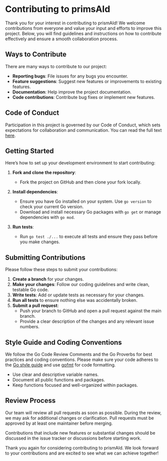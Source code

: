 # Contributing to primsAId

Thank you for your interest in contributing to prismAId! We welcome contributions from everyone and value your input and efforts to improve this project. Below, you will find guidelines and instructions on how to contribute effectively and ensure a smooth collaboration process.

## Ways to Contribute

There are many ways to contribute to our project:

- **Reporting bugs**: File issues for any bugs you encounter.
- **Feature suggestions**: Suggest new features or improvements to existing features.
- **Documentation**: Help improve the project documentation.
- **Code contributions**: Contribute bug fixes or implement new features.

## Code of Conduct

Participation in this project is governed by our Code of Conduct, which sets expectations for collaboration and communication. You can read the full text [here](LINK_TO_CODE_OF_CONDUCT).

## Getting Started

Here’s how to set up your development environment to start contributing:

1. **Fork and clone the repository**:
   - Fork the project on GitHub and then clone your fork locally.

2. **Install dependencies**:
   - Ensure you have Go installed on your system. Use `go version` to check your current Go version.
   - Download and install necessary Go packages with `go get` or manage dependencies with `go mod`.

3. **Run tests**:
   - Run `go test ./...` to execute all tests and ensure they pass before you make changes.

## Submitting Contributions

Please follow these steps to submit your contributions:

1. **Create a branch** for your changes.
2. **Make your changes**: Follow our coding guidelines and write clean, testable Go code.
3. **Write tests**: Add or update tests as necessary for your changes.
4. **Run all tests** to ensure nothing else was accidentally broken.
5. **Submit a pull request**:
   - Push your branch to GitHub and open a pull request against the main branch.
   - Provide a clear description of the changes and any relevant issue numbers.

## Style Guide and Coding Conventions

We follow the Go Code Review Comments and the Go Proverbs for best practices and coding conventions. Please make sure your code adheres to the [Go style guide](https://golang.org/doc/effective_go.html) and use [gofmt](https://golang.org/cmd/gofmt/) for code formatting.

- Use clear and descriptive variable names.
- Document all public functions and packages.
- Keep functions focused and well-organized within packages.

## Review Process

Our team will review all pull requests as soon as possible. During the review, we may ask for additional changes or clarification. Pull requests must be approved by at least one maintainer before merging.

Contributions that include new features or substantial changes should be discussed in the issue tracker or discussions before starting work.

Thank you again for considering contributing to prismAId. We look forward to your contributions and are excited to see what we can achieve together!
